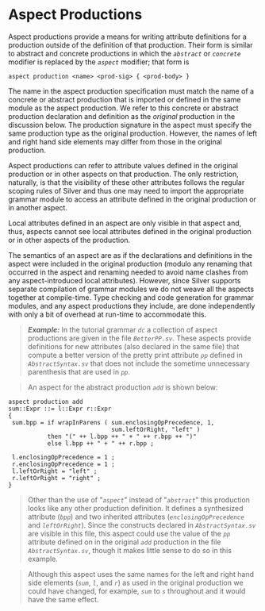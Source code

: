 # Aspect Productions #

Aspect productions provide a means for writing attribute definitions
for a production outside of the definition of that production.  Their
form is similar to abstract and concrete productions in which the
_`abstract`_ or _`concrete`_ modifier is replaced by the
_`aspect`_ modifier; that form is
```
aspect production <name> <prod-sig> { <prod-body> } 
```
The name in the aspect production specification must match the name of
a concrete or abstract production that is imported or defined in the
same module as the aspect production.  We refer to this concrete or
abstract production declaration and definition as the _original_
production in the discussion below.  The production signature in the
aspect must specify the same production type as the original
production.  However, the names of left and right hand side elements
may differ from those in the original production.

Aspect productions can refer to attribute values defined in the
original production or in other aspects on that production.  The only
restriction, naturally, is that the visibility of these other
attributes follows the regular scoping rules of Silver and thus one
may need to import the appropriate grammar module to access an
attribute defined in the original production or in another aspect.

Local attributes defined in an aspect are only visible in that aspect
and, thus, aspects cannot see local attributes defined in the original
production or in other aspects of the production.

The semantics of an aspect are as if the declarations and definitions
in the aspect were included in the original production
(modulo any renaming that occurred in the aspect and renaming needed to
avoid name clashes from any aspect-introduced local attributes).
However, since Silver supports separate compilation of grammar
modules we do not weave all the aspects together at compile-time. Type
checking and code generation for grammar modules, and any aspect
productions they include, are done independently with
only a bit of overhead at run-time to accommodate this.


> _**Example:**_ In the tutorial grammar _`dc`_ a collection of aspect productions are given in the file _`BetterPP.sv`_.  These aspects provide definitions for new attributes (also declared in the same file) that compute a better version of the pretty print attribute _`pp`_ defined in _`AbstractSyntax.sv`_ that does not include the sometime unnecessary parenthesis that are used in _`pp`_.

> An aspect for the abstract production _`add`_ is shown below:
```
aspect production add
sum::Expr ::= l::Expr r::Expr
{
 sum.bpp = if wrapInParens ( sum.enclosingOpPrecedence, 1,
                             sum.leftOrRight, "left" )
           then "(" ++ l.bpp ++ " + " ++ r.bpp ++ ")" 
           else l.bpp ++ " + " ++ r.bpp ;

 l.enclosingOpPrecedence = 1 ;
 r.enclosingOpPrecedence = 1 ;
 l.leftOrRight = "left" ;
 r.leftOrRight = "right" ;
}
```
> Other than the use of "_`aspect`_" instead of "_`abstract`_" this production looks like any other production definition.  It defines a synthesized attribute (_`bpp`_) and two inherited attributes (_`enclosingOpPrecedence`_ and _`leftOrRight`_).  Since the constructs declared in _`AbstractSyntax.sv`_ are visible in this file, this aspect could use the value of the _`pp`_ attribute defined on in the original _`add`_ production in the file _`AbstractSyntax.sv`_, though it makes little sense to do so in this example.

> Although this aspect uses the same names for the left and right hand side elements (_`sum`_, _`l`_, and _`r`_) as used in the original production we could have changed, for example, _`sum`_ to _`s`_ throughout and it would have the same effect.